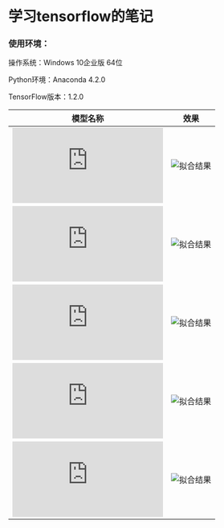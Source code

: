 # 学习tensorflow的笔记

### 使用环境：

操作系统：Windows 10企业版 64位

Python环境：Anaconda 4.2.0

TensorFlow版本：1.2.0


| 模型名称| 效果 |
|  ----- | -----|
|![二元线性回归](https://github.com/catpanda/tensorflow_demo/blob/master/linearregression.py)|![拟合结果](https://github.com/catpanda/tensorflow_demo/blob/master/linearregression.py.png)|
|![softmax分类器](https://github.com/catpanda/tensorflow_demo/blob/master/minist/mnist_softmax.py)|![拟合结果](https://github.com/catpanda/tensorflow_demo/blob/master/minist/mnist_softmax.png)|
|![全连接神经网络](https://github.com/catpanda/tensorflow_demo/blob/master/minist/mnist_bp.py)|![拟合结果](https://github.com/catpanda/tensorflow_demo/blob/master/minist/mnist_bp.png)|
|![卷积神经网络](https://github.com/catpanda/tensorflow_demo/blob/master/minist/mnist_cnn.py)|![拟合结果](https://github.com/catpanda/tensorflow_demo/blob/master/minist/mnist_cnn.png)|
|![生成对抗网络](https://github.com/catpanda/tensorflow_demo/blob/master/GAN.py)|![拟合结果](#)|
